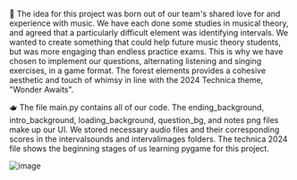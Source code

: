 🎵 The idea for this project was born out of our team's shared love for and experience with music. We have each
done some studies in musical theory, and agreed that a particularly difficult element was identifying intervals. 
We wanted to create something that could help future music theory students, but was more engaging than endless 
practice exams. This is why we have chosen to implement our questions, alternating listening and singing exercises, in a game format. 
The forest elements provides a cohesive aesthetic and touch of whimsy in line with the 2024 Technica theme, "Wonder Awaits".

🫖 The file main.py contains all of our code. The ending_background, intro_background, loading_background,
question_bg, and notes png files make up our UI. We stored necessary audio files and their
corresponding scores in the intervalsounds and intervalimages folders. The technica 2024 file shows
the beginning stages of us learning pygame for this project.

![image](https://github.com/user-attachments/assets/30e4272c-3ef8-4187-9387-577f6784bd36)


